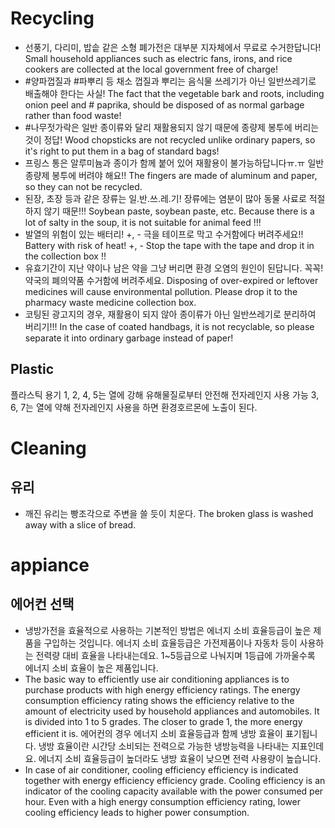 # Recycling
* 선풍기, 다리미, 밥솥 같은 소형 폐가전은 대부분 지자체에서 무료로 수거한답니다!
  Small household appliances such as electric fans, irons, and rice cookers are collected at the local government free of charge!
* #양파껍질과 #파뿌리 등 채소 껍질과 뿌리는 음식물 쓰레기가 아닌 일반쓰레기로 배출해야 한다는 사실!
  The fact that the vegetable bark and roots, including onion peel and # paprika, should be disposed of as normal garbage rather than food waste!
* #나무젓가락은 일반 종이류와 달리 재활용되지 않기 때문에 종량제 봉투에 버리는 것이 정답!
  Wood chopsticks are not recycled unlike ordinary papers, so it's right to put them in a bag of standard bags!
* 프링스 통은 알루미늄과 종이가 함께 붙어 있어 재활용이 불가능하답니다ㅠ.ㅠ 일반 종량제 봉투에 버려야 해요!!
  The fingers are made of aluminum and paper, so they can not be recycled.
* 된장, 초장 등과 같은 장류는 일.반.쓰.레.기! 장류에는 염분이 많아 동물 사료로 적절하지 않기 때문!!!
  Soybean paste, soybean paste, etc. Because there is a lot of salty in the soup, it is not suitable for animal feed !!!
* 발열의 위험이 있는 배터리! +, - 극을 테이프로 막고 수거함에다 버려주세요!!
  Battery with risk of heat! +, - Stop the tape with the tape and drop it in the collection box !!
* 유효기간이 지난 약이나 남은 약을 그냥 버리면 환경 오염의 원인이 된답니다. 꼭꼭!약국의 폐의약품 수거함에 버려주세요.
  Disposing of over-expired or leftover medicines will cause environmental pollution. Please drop it to the pharmacy waste medicine collection box.
* 코팅된 광고지의 경우, 재활용이 되지 않아 종이류가 아닌 일반쓰레기로 분리하여 버리기!!!
  In the case of coated handbags, it is not recyclable, so please separate it into ordinary garbage instead of paper!

## Plastic
플라스틱 용기  1, 2, 4, 5는 열에 강해 유해물질로부터 안전해 전자레인지 사용 가능
		3, 6, 7는 열에 약해 전자레인지 사용을 하면 환경호르몬에 노출이 된다.

# Cleaning
## 유리
* 깨진 유리는 빵조각으로 주변을 쓸 듯이 치운다. The broken glass is washed away with a slice of bread.

# appiance
## 에어컨 선택
*  냉방가전을 효율적으로 사용하는 기본적인 방법은 에너지 소비 효율등급이 높은 제품을 구입하는 것입니다. 에너지 소비 효율등급은 가전제품이나 자동차 등이 사용하는 전력량 대비 효율을 나타내는데요. 1~5등급으로 나눠지며 1등급에 가까울수록 에너지 소비 효율이 높은 제품입니다. 
* The basic way to efficiently use air conditioning appliances is to purchase products with high energy efficiency ratings. The energy consumption efficiency rating shows the efficiency relative to the amount of electricity used by household appliances and automobiles. It is divided into 1 to 5 grades. The closer to grade 1, the more energy efficient it is.
 에어컨의 경우 에너지 소비 효율등급과 함께 냉방 효율이 표기됩니다. 냉방 효율이란 시간당 소비되는 전력으로 가능한 냉방능력을 나타내는 지표인데요. 에너지 소비 효율등급이 높더라도 냉방 효율이 낮으면 전력 사용량이 높습니다.
* In case of air conditioner, cooling efficiency efficiency is indicated together with energy efficiency efficiency grade. Cooling efficiency is an indicator of the cooling capacity available with the power consumed per hour. Even with a high energy consumption efficiency rating, lower cooling efficiency leads to higher power consumption.

